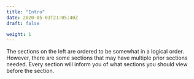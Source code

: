 ```yaml
---
title: "Intro"
date: 2020-05-03T21:05:40Z
draft: false

weight: 1
---
```


The sections on the left are ordered to be somewhat in a logical order. However, there are some sections that may have multiple prior sections needed.
Every section will inform you of what sections you should view before the section.
